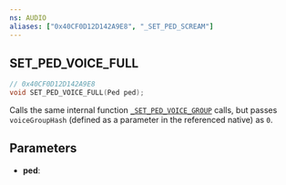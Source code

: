 ```yaml
---
ns: AUDIO
aliases: ["0x40CF0D12D142A9E8", "_SET_PED_SCREAM"]
---
```

## SET_PED_VOICE_FULL

```c
// 0x40CF0D12D142A9E8
void SET_PED_VOICE_FULL(Ped ped);
```

Calls the same internal function [`_SET_PED_VOICE_GROUP`](#_0x7CDC8C3B89F661B3) calls, but passes `voiceGroupHash` (defined as a parameter in the referenced native) as `0`.

## Parameters
* **ped**:

